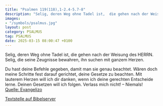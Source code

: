 ```yaml
---
title: "Psalmen 119(118),1-2.4-5.7-8"
description: "Selig, deren Weg ohne Tadel ist,  die gehen nach der Weisung des HERRN. Selig, die seine Zeugnisse bewahren,  ihn suchen mit ganzem Herzen.  Du hast deine Befehle gegeben, damit man sie genau beachtet. Wären doch meine Schritte fest darauf gerichtet, deine Gesetze zu beachten. ...."
images:
- "/symbols/psalmus.jpg"
layout: post
category: PSALMUS
tag: PSALMUS
date: 2025-03-15 08:00:47 +0100
---
```

Selig, deren Weg ohne Tadel ist, 
die gehen nach der Weisung des HERRN.
Selig, die seine Zeugnisse bewahren, 
ihn suchen mit ganzem Herzen.

Du hast deine Befehle gegeben, damit man sie genau beachtet.
Wären doch meine Schritte fest darauf gerichtet, deine Gesetze zu beachten. 
Mit lauterem Herzen will ich dir danken, wenn ich deine gerechten Entscheide lerne.<!--more-->
Deinen Gesetzen will ich folgen. Verlass mich nicht! – Niemals!<br>
[Quelle: Evangelizo](https://evangeliumtagfuertag.org/DE/gospel)

[Textstelle auf Bibelserver](https://www.bibleserver.com/EU/ps119(118),1-2.4-5.7-8)
